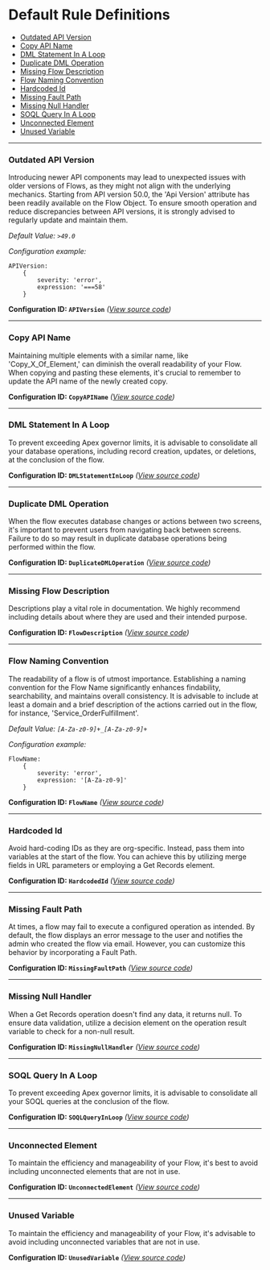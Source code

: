 # Default Rule Definitions

- [Outdated API Version](#outdated-api-version)
- [Copy API Name](#copy-api-name)
- [DML Statement In A Loop](#dml-statement-in-a-loop)
- [Duplicate DML Operation](#duplicate-dml-operation)
- [Missing Flow Description](#missing-flow-description)
- [Flow Naming Convention](#flow-naming-convention)
- [Hardcoded Id](#hardcoded-id)
- [Missing Fault Path](#missing-fault-path)
- [Missing Null Handler](#missing-null-handler)
- [SOQL Query In A Loop](#soql-query-in-a-loop)
- [Unconnected Element](#unconnected-element)
- [Unused Variable](#unused-variable) 

___

### Outdated API Version

Introducing newer API components may lead to unexpected issues with older versions of Flows, as they might not align with the underlying mechanics. Starting from API version 50.0, the 'Api Version' attribute has been readily available on the Flow Object. To ensure smooth operation and reduce discrepancies between API versions, it is strongly advised to regularly update and maintain them.

_Default Value: `>49.0`_

_Configuration example:_
```
APIVersion:
    {
        severity: 'error',
        expression: '===58'
    }
```

**Configuration ID: `APIVersion`**
_([View source code](https://github.com/Lightning-Flow-Scanner/lightning-flow-scanner-core/tree/master/src/main/rules/APIVersion.ts))_

___

### Copy API Name

Maintaining multiple elements with a similar name, like 'Copy_X_Of_Element,' can diminish the overall readability of your Flow. When copying and pasting these elements, it's crucial to remember to update the API name of the newly created copy.

**Configuration ID: `CopyAPIName`**
_([View source code](https://github.com/Lightning-Flow-Scanner/lightning-flow-scanner-core/tree/master/src/main/rules/CopyAPIName.ts))_

___

### DML Statement In A Loop

To prevent exceeding Apex governor limits, it is advisable to consolidate all your database operations, including record creation, updates, or deletions, at the conclusion of the flow.

**Configuration ID: `DMLStatementInLoop`**
_([View source code](https://github.com/Lightning-Flow-Scanner/lightning-flow-scanner-core/tree/master/src/main/rules/DMLStatementInLoop.ts))_

___

### Duplicate DML Operation

When the flow executes database changes or actions between two screens, it's important to prevent users from navigating back between screens. Failure to do so may result in duplicate database operations being performed within the flow.

**Configuration ID: `DuplicateDMLOperation`**
_([View source code](https://github.com/Lightning-Flow-Scanner/lightning-flow-scanner-core/tree/master/src/main/rules/DuplicateDMLOperation.ts))_

___

### Missing Flow Description

Descriptions play a vital role in documentation. We highly recommend including details about where they are used and their intended purpose.

**Configuration ID: `FlowDescription`** 
_([View source code](https://github.com/Lightning-Flow-Scanner/lightning-flow-scanner-core/tree/master/src/main/rules/FlowDescription.ts))_

___

### Flow Naming Convention

The readability of a flow is of utmost importance. Establishing a naming convention for the Flow Name significantly enhances findability, searchability, and maintains overall consistency. It is advisable to include at least a domain and a brief description of the actions carried out in the flow, for instance, 'Service_OrderFulfillment'.

_Default Value: `[A-Za-z0-9]+_[A-Za-z0-9]+`_

_Configuration example:_
```
FlowName:
    {
        severity: 'error',
        expression: '[A-Za-z0-9]'
    }
```

**Configuration ID: `FlowName`** 
_([View source code](https://github.com/Lightning-Flow-Scanner/lightning-flow-scanner-core/tree/master/src/main/rules/FlowName.ts))_

___

### Hardcoded Id

Avoid hard-coding IDs as they are org-specific. Instead, pass them into variables at the start of the flow. You can achieve this by utilizing merge fields in URL parameters or employing a Get Records element.

**Configuration ID: `HardcodedId`** 
_([View source code](https://github.com/Lightning-Flow-Scanner/lightning-flow-scanner-core/tree/master/src/main/rules/HardcodedId.ts))_

___

### Missing Fault Path

At times, a flow may fail to execute a configured operation as intended. By default, the flow displays an error message to the user and notifies the admin who created the flow via email. However, you can customize this behavior by incorporating a Fault Path.

**Configuration ID: `MissingFaultPath`** 
_([View source code](https://github.com/Lightning-Flow-Scanner/lightning-flow-scanner-core/tree/master/src/main/rules/MissingFaultPath.ts))_

___

### Missing Null Handler

When a Get Records operation doesn't find any data, it returns null. To ensure data validation, utilize a decision element on the operation result variable to check for a non-null result.

**Configuration ID: `MissingNullHandler`** 
_([View source code](https://github.com/Lightning-Flow-Scanner/lightning-flow-scanner-core/tree/master/src/main/rules/MissingNullHandler.ts))_

___

### SOQL Query In A Loop

To prevent exceeding Apex governor limits, it is advisable to consolidate all your SOQL queries at the conclusion of the flow.

**Configuration ID: `SOQLQueryInLoop`** 
_([View source code](https://github.com/Lightning-Flow-Scanner/lightning-flow-scanner-core/tree/master/src/main/rules/SOQLQueryInLoop.ts))_

___

### Unconnected Element

To maintain the efficiency and manageability of your Flow, it's best to avoid including unconnected elements that are not in use.

**Configuration ID: `UnconnectedElement`**
_([View source code](https://github.com/Lightning-Flow-Scanner/lightning-flow-scanner-core/tree/master/src/main/rules/UnconnectedElement.ts))_

___

### Unused Variable

To maintain the efficiency and manageability of your Flow, it's advisable to avoid including unconnected variables that are not in use. 

**Configuration ID: `UnusedVariable`** 
_([View source code](https://github.com/Lightning-Flow-Scanner/lightning-flow-scanner-core/tree/master/src/main/rules/UnusedVariable.ts))_
